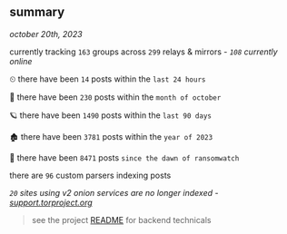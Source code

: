 
## summary
_october 20th, 2023_

currently tracking `163` groups across `299` relays & mirrors - _`108` currently online_

⏲ there have been `14` posts within the `last 24 hours`

🦈 there have been `230` posts within the `month of october`

🪐 there have been `1490` posts within the `last 90 days`

🏚 there have been `3781` posts within the `year of 2023`

🦕 there have been `8471` posts `since the dawn of ransomwatch`

there are `96` custom parsers indexing posts

_`20` sites using v2 onion services are no longer indexed - [support.torproject.org](https://support.torproject.org/onionservices/v2-deprecation/)_

> see the project [README](https://github.com/joshhighet/ransomwatch#ransomwatch--) for backend technicals

